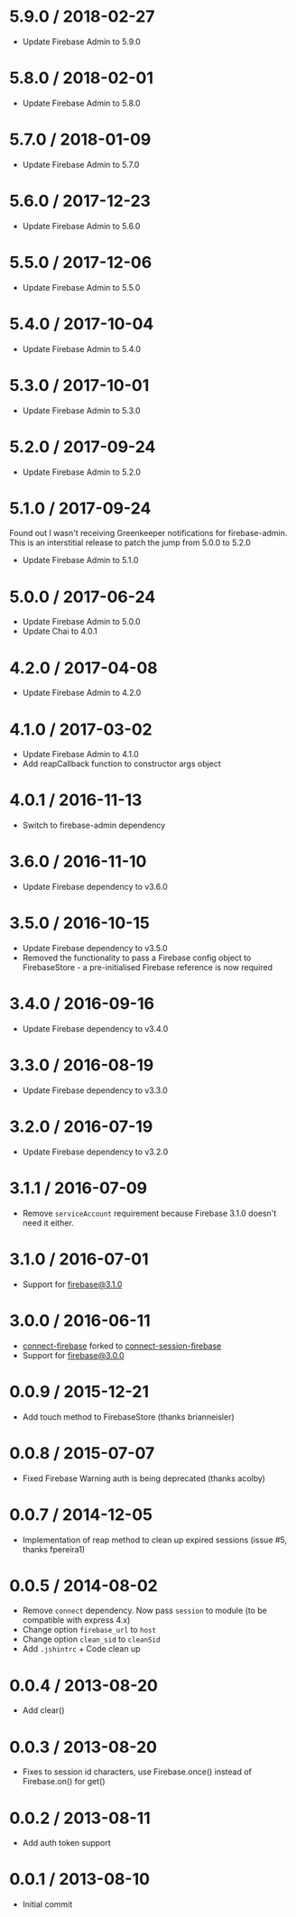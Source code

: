 5.9.0 / 2018-02-27
==================
  * Update Firebase Admin to 5.9.0

5.8.0 / 2018-02-01
==================
  * Update Firebase Admin to 5.8.0

5.7.0 / 2018-01-09
==================
  * Update Firebase Admin to 5.7.0

5.6.0 / 2017-12-23
==================
  * Update Firebase Admin to 5.6.0

5.5.0 / 2017-12-06
==================
  * Update Firebase Admin to 5.5.0

5.4.0 / 2017-10-04
==================
  * Update Firebase Admin to 5.4.0

5.3.0 / 2017-10-01
==================
  * Update Firebase Admin to 5.3.0

5.2.0 / 2017-09-24
==================
  * Update Firebase Admin to 5.2.0

5.1.0 / 2017-09-24
==================
  Found out I wasn't receiving Greenkeeper notifications for firebase-admin.
  This is an interstitial release to patch the jump from 5.0.0 to 5.2.0

  * Update Firebase Admin to 5.1.0

5.0.0 / 2017-06-24
==================
  * Update Firebase Admin to 5.0.0
  * Update Chai to 4.0.1

4.2.0 / 2017-04-08
==================
  * Update Firebase Admin to 4.2.0

4.1.0 / 2017-03-02
==================
  * Update Firebase Admin to 4.1.0
  * Add reapCallback function to constructor args object

4.0.1 / 2016-11-13
==================
  * Switch to firebase-admin dependency

3.6.0 / 2016-11-10
==================
  * Update Firebase dependency to v3.6.0

3.5.0 / 2016-10-15
==================
  * Update Firebase dependency to v3.5.0
  * Removed the functionality to pass a Firebase config object to FirebaseStore - a pre-initialised Firebase reference is now required

3.4.0 / 2016-09-16
==================
  * Update Firebase dependency to v3.4.0

3.3.0 / 2016-08-19
==================
  * Update Firebase dependency to v3.3.0

3.2.0 / 2016-07-19
==================
  * Update Firebase dependency to v3.2.0

3.1.1 / 2016-07-09
==================
  * Remove `serviceAccount` requirement because Firebase 3.1.0 doesn't need it either.

3.1.0 / 2016-07-01
==================
  * Support for [firebase@3.1.0](https://www.npmjs.com/package/firebase)

3.0.0 / 2016-06-11
==================
  * [connect-firebase](https://github.com/ca98am79/connect-firebase) forked to [connect-session-firebase](https://github.com/benweier/connect-session-firebase)
  * Support for [firebase@3.0.0](https://www.npmjs.com/package/firebase)

0.0.9 / 2015-12-21
==================
  * Add touch method to FirebaseStore (thanks brianneisler)

0.0.8 / 2015-07-07
==================
  * Fixed Firebase Warning auth is being deprecated (thanks acolby)

0.0.7 / 2014-12-05
==================
  * Implementation of reap method to clean up expired sessions (issue #5, thanks fpereira1)

0.0.5 / 2014-08-02
==================
  * Remove `connect` dependency. Now pass `session` to module (to be compatible with express 4.x)
  * Change option `firebase_url` to `host`
  * Change option `clean_sid` to `cleanSid`
  * Add `.jshintrc` + Code clean up

0.0.4 / 2013-08-20
==================

  * Add clear()

0.0.3 / 2013-08-20
==================

  * Fixes to session id characters, use Firebase.once() instead of Firebase.on() for get()

0.0.2 / 2013-08-11
==================

  * Add auth token support

0.0.1 / 2013-08-10
==================

  * Initial commit

